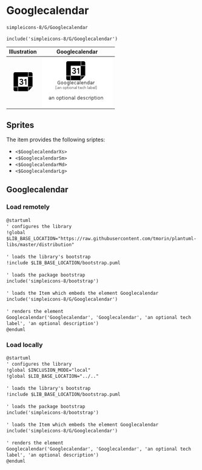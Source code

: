 # Googlecalendar


```text
simpleicons-8/G/Googlecalendar
```

```text
include('simpleicons-8/G/Googlecalendar')
```



| Illustration | Googlecalendar |
| :---: | :---: |
| ![illustration for Illustration](../../simpleicons-8/G/Googlecalendar.png) | ![illustration for Googlecalendar](../../simpleicons-8/G/Googlecalendar.Local.png) |



## Sprites
The item provides the following sriptes:

- `<$GooglecalendarXs>`
- `<$GooglecalendarSm>`
- `<$GooglecalendarMd>`
- `<$GooglecalendarLg>`





## Googlecalendar

### Load remotely
```plantuml
@startuml
' configures the library
!global $LIB_BASE_LOCATION="https://raw.githubusercontent.com/tmorin/plantuml-libs/master/distribution"

' loads the library's bootstrap
!include $LIB_BASE_LOCATION/bootstrap.puml

' loads the package bootstrap
include('simpleicons-8/bootstrap')

' loads the Item which embeds the element Googlecalendar
include('simpleicons-8/G/Googlecalendar')

' renders the element
Googlecalendar('Googlecalendar', 'Googlecalendar', 'an optional tech label', 'an optional description')
@enduml
```

### Load locally
```plantuml
@startuml
' configures the library
!global $INCLUSION_MODE="local"
!global $LIB_BASE_LOCATION="../.."

' loads the library's bootstrap
!include $LIB_BASE_LOCATION/bootstrap.puml

' loads the package bootstrap
include('simpleicons-8/bootstrap')

' loads the Item which embeds the element Googlecalendar
include('simpleicons-8/G/Googlecalendar')

' renders the element
Googlecalendar('Googlecalendar', 'Googlecalendar', 'an optional tech label', 'an optional description')
@enduml
```

